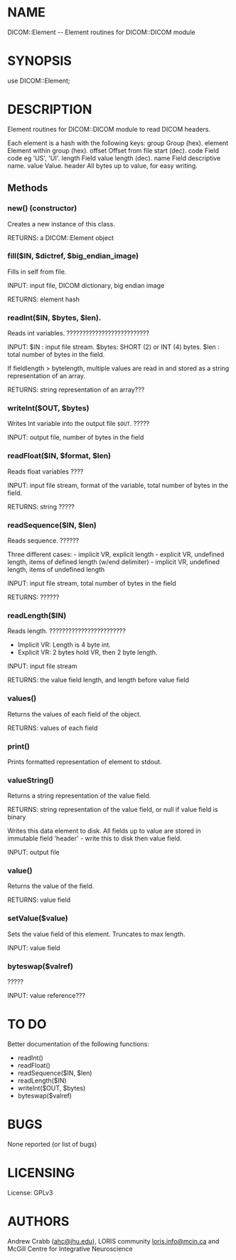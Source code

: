 # NAME

DICOM::Element -- Element routines for DICOM::DICOM module

# SYNOPSIS

use DICOM::Element;

# DESCRIPTION

Element routines for DICOM::DICOM module to read DICOM headers.

Each element is a hash with the following keys:
  group	    Group (hex).
  element	Element within group (hex).
  offset	Offset from file start (dec).
  code	    Field code eg 'US', 'UI'.
  length	Field value length (dec).
  name	    Field descriptive name.
  value	    Value.
  header	All bytes up to value, for easy writing.

## Methods

### new() (constructor)

Creates a new instance of this class.

RETURNS: a DICOM::Element object

### fill($IN, $dictref, $big\_endian\_image)

Fills in self from file.

INPUT: input file, DICOM dictionary, big endian image

RETURNS: element hash

### readInt($IN, $bytes, $len).

Reads int variables. ??????????????????????????

INPUT:
  $IN   : input file stream.
  $bytes: SHORT (2) or INT (4) bytes.
  $len  : total number of bytes in the field.

If fieldlength > bytelength, multiple values are read in and stored as a
string representation of an array.

RETURNS: string representation of an array???

### writeInt($OUT, $bytes)

Writes Int variable into the output file `$OUT`. ?????

INPUT: output file, number of bytes in the field

### readFloat($IN, $format, $len)

Reads float variables ????

INPUT: input file stream, format of the variable, total number of bytes in
the field.

RETURNS: string ?????

### readSequence($IN, $len)

Reads sequence. ??????

Three different cases:
    - implicit VR, explicit length
    - explicit VR, undefined length, items of defined length (w/end delimiter)
    - implicit VR, undefined length, items of undefined length

INPUT: input file stream, total number of bytes in the field

RETURNS: ??????

### readLength($IN)

Reads length. ????????????????????????
  - Implicit VR: Length is 4 byte int.
  - Explicit VR: 2 bytes hold VR, then 2 byte length.

INPUT: input file stream

RETURNS: the value field length, and length before value field

### values()

Returns the values of each field of the object.

RETURNS: values of each field

### print()

Prints formatted representation of element to stdout.

### valueString()

Returns a string representation of the value field.

RETURNS: string representation of the value field, or null if value field is
binary

Writes this data element to disk. All fields up to value are stored in
immutable field 'header' - write this to disk then value field.

INPUT: output file

### value()

Returns the value of the field.

RETURNS: value field

### setValue($value)

Sets the value field of this element. Truncates to max length.

INPUT: value field

### byteswap($valref)

?????

INPUT: value reference???

# TO DO

Better documentation of the following functions:
  - readInt()
  - readFloat()
  - readSequence($IN, $len)
  - readLength($IN)
  - writeInt($OUT, $bytes)
  - byteswap($valref)

# BUGS

None reported (or list of bugs)

# LICENSING

License: GPLv3

# AUTHORS

Andrew Crabb (ahc@jhu.edu),
LORIS community <loris.info@mcin.ca> and McGill Centre for Integrative Neuroscience
